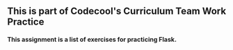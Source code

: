 ## This is part of Codecool's Curriculum Team Work Practice


#### This assignment is a list of exercises for practicing Flask.
